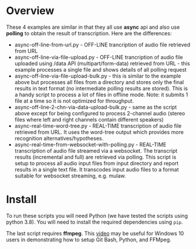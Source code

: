 # Overview

These 4 examples are similar in that they all use **async** api and also use **polling** to obtain the result of transcription. Here are the differences: 
* async-off-line-from-url.py - OFF-LINE trancription of audio file retrieved from URL
* async-off-line-via-file-upload.py - OFF-LINE trancription of audio file uploaded using /data API (multipart/form-data)
retrieved from URL - this example processes a single file and shows details of all polling request
* async-off-line-via-file-upload-bulk.py - this is similar to the example above but processes all files from a directory and stores only the final results in text format (no intermediate polling results are stored). This is a handy script to process a lot of files in offline mode. Note: it submits 1 file at a time so it is not optimized for throughput.  
* async-off-line-2-chn-via-data-upload-bulk.py - same as the script above except for being configured to process 2-channel audio (stereo files where left and right channels contain different speakers)
* async-real-time-word-tree.py - REAL-TIME transcription of audio file retrieved from URL. It uses the word-tree output which provides more recognition alternatives/hypotheses.
* async-real-time-from-websocket-with-polling.py - REAL-TIME transcription of audio file streamed via a websocket. The transcript results (incremental and full) are retrieved via polling. This script is setup to process all audio input files from input directory and report results in a single text file. It transcodes input audio files to a format suitable for websocket streaming, e.g. mulaw. 

# Install
To run these scripts you will need Python (we have tested the scripts using python 3.8). You will need to install the required dependencies using `pip`.

The last script requires **ffmpeg**. This [video](https://www.youtube.com/watch?v=HmoCT7Km0wo) may be useful for Windows 10 users in demonstrating how to setup Git Bash, Python, and FFMpeg.  
